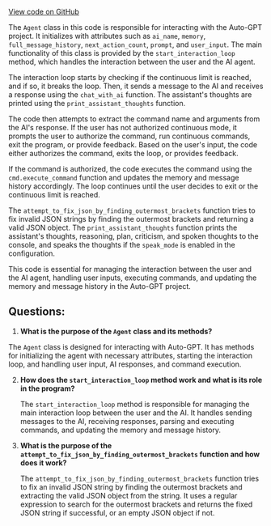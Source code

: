 [View code on GitHub](https://github.com/Significant-Gravitas/Auto-GPT/autogpt/agent.py)

The `Agent` class in this code is responsible for interacting with the Auto-GPT project. It initializes with attributes such as `ai_name`, `memory`, `full_message_history`, `next_action_count`, `prompt`, and `user_input`. The main functionality of this class is provided by the `start_interaction_loop` method, which handles the interaction between the user and the AI agent.

The interaction loop starts by checking if the continuous limit is reached, and if so, it breaks the loop. Then, it sends a message to the AI and receives a response using the `chat_with_ai` function. The assistant's thoughts are printed using the `print_assistant_thoughts` function.

The code then attempts to extract the command name and arguments from the AI's response. If the user has not authorized continuous mode, it prompts the user to authorize the command, run continuous commands, exit the program, or provide feedback. Based on the user's input, the code either authorizes the command, exits the loop, or provides feedback.

If the command is authorized, the code executes the command using the `cmd.execute_command` function and updates the memory and message history accordingly. The loop continues until the user decides to exit or the continuous limit is reached.

The `attempt_to_fix_json_by_finding_outermost_brackets` function tries to fix invalid JSON strings by finding the outermost brackets and returning a valid JSON object. The `print_assistant_thoughts` function prints the assistant's thoughts, reasoning, plan, criticism, and spoken thoughts to the console, and speaks the thoughts if the `speak_mode` is enabled in the configuration.

This code is essential for managing the interaction between the user and the AI agent, handling user inputs, executing commands, and updating the memory and message history in the Auto-GPT project.
## Questions: 
 1. **What is the purpose of the `Agent` class and its methods?**

   The `Agent` class is designed for interacting with Auto-GPT. It has methods for initializing the agent with necessary attributes, starting the interaction loop, and handling user input, AI responses, and command execution.

2. **How does the `start_interaction_loop` method work and what is its role in the program?**

   The `start_interaction_loop` method is responsible for managing the main interaction loop between the user and the AI. It handles sending messages to the AI, receiving responses, parsing and executing commands, and updating the memory and message history.

3. **What is the purpose of the `attempt_to_fix_json_by_finding_outermost_brackets` function and how does it work?**

   The `attempt_to_fix_json_by_finding_outermost_brackets` function tries to fix an invalid JSON string by finding the outermost brackets and extracting the valid JSON object from the string. It uses a regular expression to search for the outermost brackets and returns the fixed JSON string if successful, or an empty JSON object if not.